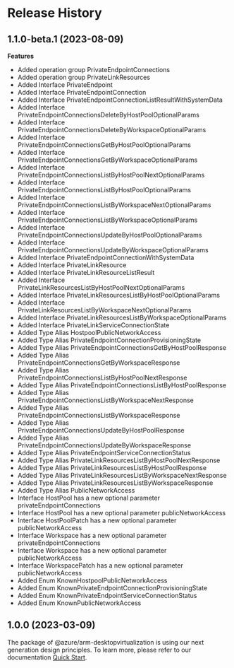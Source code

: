 # Release History
    
## 1.1.0-beta.1 (2023-08-09)
    
**Features**

  - Added operation group PrivateEndpointConnections
  - Added operation group PrivateLinkResources
  - Added Interface PrivateEndpoint
  - Added Interface PrivateEndpointConnection
  - Added Interface PrivateEndpointConnectionListResultWithSystemData
  - Added Interface PrivateEndpointConnectionsDeleteByHostPoolOptionalParams
  - Added Interface PrivateEndpointConnectionsDeleteByWorkspaceOptionalParams
  - Added Interface PrivateEndpointConnectionsGetByHostPoolOptionalParams
  - Added Interface PrivateEndpointConnectionsGetByWorkspaceOptionalParams
  - Added Interface PrivateEndpointConnectionsListByHostPoolNextOptionalParams
  - Added Interface PrivateEndpointConnectionsListByHostPoolOptionalParams
  - Added Interface PrivateEndpointConnectionsListByWorkspaceNextOptionalParams
  - Added Interface PrivateEndpointConnectionsListByWorkspaceOptionalParams
  - Added Interface PrivateEndpointConnectionsUpdateByHostPoolOptionalParams
  - Added Interface PrivateEndpointConnectionsUpdateByWorkspaceOptionalParams
  - Added Interface PrivateEndpointConnectionWithSystemData
  - Added Interface PrivateLinkResource
  - Added Interface PrivateLinkResourceListResult
  - Added Interface PrivateLinkResourcesListByHostPoolNextOptionalParams
  - Added Interface PrivateLinkResourcesListByHostPoolOptionalParams
  - Added Interface PrivateLinkResourcesListByWorkspaceNextOptionalParams
  - Added Interface PrivateLinkResourcesListByWorkspaceOptionalParams
  - Added Interface PrivateLinkServiceConnectionState
  - Added Type Alias HostpoolPublicNetworkAccess
  - Added Type Alias PrivateEndpointConnectionProvisioningState
  - Added Type Alias PrivateEndpointConnectionsGetByHostPoolResponse
  - Added Type Alias PrivateEndpointConnectionsGetByWorkspaceResponse
  - Added Type Alias PrivateEndpointConnectionsListByHostPoolNextResponse
  - Added Type Alias PrivateEndpointConnectionsListByHostPoolResponse
  - Added Type Alias PrivateEndpointConnectionsListByWorkspaceNextResponse
  - Added Type Alias PrivateEndpointConnectionsListByWorkspaceResponse
  - Added Type Alias PrivateEndpointConnectionsUpdateByHostPoolResponse
  - Added Type Alias PrivateEndpointConnectionsUpdateByWorkspaceResponse
  - Added Type Alias PrivateEndpointServiceConnectionStatus
  - Added Type Alias PrivateLinkResourcesListByHostPoolNextResponse
  - Added Type Alias PrivateLinkResourcesListByHostPoolResponse
  - Added Type Alias PrivateLinkResourcesListByWorkspaceNextResponse
  - Added Type Alias PrivateLinkResourcesListByWorkspaceResponse
  - Added Type Alias PublicNetworkAccess
  - Interface HostPool has a new optional parameter privateEndpointConnections
  - Interface HostPool has a new optional parameter publicNetworkAccess
  - Interface HostPoolPatch has a new optional parameter publicNetworkAccess
  - Interface Workspace has a new optional parameter privateEndpointConnections
  - Interface Workspace has a new optional parameter publicNetworkAccess
  - Interface WorkspacePatch has a new optional parameter publicNetworkAccess
  - Added Enum KnownHostpoolPublicNetworkAccess
  - Added Enum KnownPrivateEndpointConnectionProvisioningState
  - Added Enum KnownPrivateEndpointServiceConnectionStatus
  - Added Enum KnownPublicNetworkAccess
    
    
## 1.0.0 (2023-03-09)

The package of @azure/arm-desktopvirtualization is using our next generation design principles. To learn more, please refer to our documentation [Quick Start](https://aka.ms/js-track2-quickstart).
